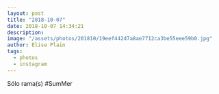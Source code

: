 ```yaml
---
layout: post
title: "2018-10-07"
date: 2018-10-07 14:34:21
description: 
image: "/assets/photos/201810/19eef442d7a8ae7712ca3be55eee59b0.jpg"
author: Elise Plain
tags: 
  - photos
  - instagram
---
```


Sólo rama(s) #SumMer
<p></p>
